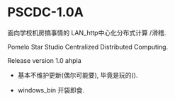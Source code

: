 # PSCDC-1.0A
面向学校机房搞事情的 LAN_http中心化分布式计算 /滑稽.

Pomelo Star Studio Centralized Distributed Computing.

Release version 1.0 ahpla

- 基本不维护更新(偶尔可能要), 毕竟是玩的().

- windows_bin 开袋即食.
